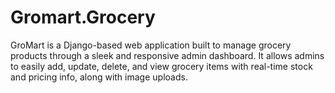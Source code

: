 # Gromart.Grocery
GroMart is a Django-based web application built to manage grocery products through a sleek and responsive admin dashboard. It allows admins to easily add, update, delete, and view grocery items with real-time stock and pricing info, along with image uploads.
